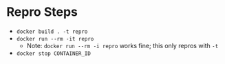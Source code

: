 # Repro Steps

- `docker build . -t repro`
- `docker run --rm -it repro`
  - Note: `docker run --rm -i repro` works fine; this only repros with `-t`
- `docker stop CONTAINER_ID`

